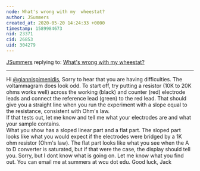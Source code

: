 ```yaml
---
node: What's wrong with my  wheestat?
author: JSummers
created_at: 2020-05-20 14:24:33 +0000
timestamp: 1589984673
nid: 23371
cid: 26853
uid: 304279
---
```




[JSummers](../profile/JSummers) replying to: [What's wrong with my  wheestat?](../notes/giannispimenidis/04-13-2020/what-s-wrong-with-my-wheestat)

----
Hi [@giannispimenidis](/profile/giannispimenidis),
Sorry to hear that you are having difficulties.  The voltammagram does look odd.  To start off, try putting a resistor (10K to 20K ohms works well) across the working (black) and counter (red) electrode leads and connect the reference lead (green) to the  red lead.  That should give you a straight line when you run the experiment with a slope equal to the resistance, consistent with Ohm's law.  
If that tests out, let me know and tell me what your electrodes are and what your sample contains.  
What you show has a sloped linear part and a flat part.  The sloped part looks like what you would expect if the electrodes were bridged by a 1K ohm resistor (Ohm's law).  The flat part looks like what you see when the A to D converter is saturated, but if that were the case, the display should tell you.
Sorry, but I dont know what is going on.
Let me know what you find out.
You can email me at summers at wcu dot edu.
Good luck, Jack